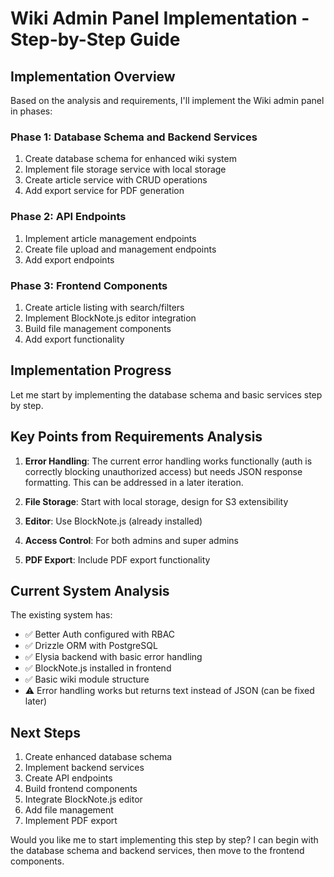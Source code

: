 # Wiki Admin Panel Implementation - Step-by-Step Guide

## Implementation Overview

Based on the analysis and requirements, I'll implement the Wiki admin panel in phases:

### Phase 1: Database Schema and Backend Services
1. Create database schema for enhanced wiki system
2. Implement file storage service with local storage
3. Create article service with CRUD operations
4. Add export service for PDF generation

### Phase 2: API Endpoints 
1. Implement article management endpoints
2. Create file upload and management endpoints
3. Add export endpoints

### Phase 3: Frontend Components
1. Create article listing with search/filters
2. Implement BlockNote.js editor integration
3. Build file management components
4. Add export functionality

## Implementation Progress

Let me start by implementing the database schema and basic services step by step.

## Key Points from Requirements Analysis

1. **Error Handling**: The current error handling works functionally (auth is correctly blocking unauthorized access) but needs JSON response formatting. This can be addressed in a later iteration.

2. **File Storage**: Start with local storage, design for S3 extensibility

3. **Editor**: Use BlockNote.js (already installed)

4. **Access Control**: For both admins and super admins

5. **PDF Export**: Include PDF export functionality

## Current System Analysis

The existing system has:
- ✅ Better Auth configured with RBAC
- ✅ Drizzle ORM with PostgreSQL
- ✅ Elysia backend with basic error handling
- ✅ BlockNote.js installed in frontend
- ✅ Basic wiki module structure
- ⚠️ Error handling works but returns text instead of JSON (can be fixed later)

## Next Steps

1. Create enhanced database schema
2. Implement backend services
3. Create API endpoints
4. Build frontend components
5. Integrate BlockNote.js editor
6. Add file management
7. Implement PDF export

Would you like me to start implementing this step by step? I can begin with the database schema and backend services, then move to the frontend components.